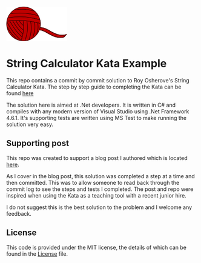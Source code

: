 ![String Calculator Kata Example](ball-of-string.png)

# String Calculator Kata Example

This repo contains a commit by commit solution to Roy Osherove's String Calculator Kata.  The step by step guide to completing the Kata can be found [here](http://osherove.com/tdd-kata-1/)

The solution here is aimed at .Net developers.  It is written in C# and compiles with any modern version of Visual Studio using .Net Framework 4.6.1.  It's supporting tests are written using MS Test to make running the solution very easy.

## Supporting post

This repo was created to support a blog post I authored which is located [here](https://amcrou.ch/string-calculator-kata-dotnet).

As I cover in the blog post, this solution was completed a step at a time and then committed. This was to allow someone to read back through the commit log to see the steps and tests I completed.  The post and repo were inspired when using the Kata as a teaching tool with a recent junior hire.

I do not suggest this is the best solution to the problem and I welcome any feedback.  

## License

This code is provided under the MIT license, the details of which can be found in the [License](LICENSE.md) file.
